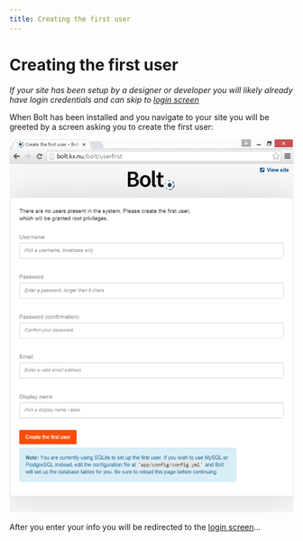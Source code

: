 ```yaml
---
title: Creating the first user
---
```

Creating the first user
=======================

*If your site has been setup by a designer or developer you will likely already
have login credentials and can skip to [login screen](/login)*

When Bolt has been installed and you navigate to your site you will be greeted
by a screen asking you to create the first user:

<a href="/files/screenshots/user-first.png" class="popup"><img src="/files/screenshots/user-first.png" width="590"></a><br>

After you enter your info you will be redirected to the
[login screen](/login)...